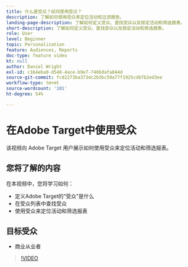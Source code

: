 ```yaml
---
title: 什么是受众？如何使用受众？
description: 了解如何使用受众来定位活动和过滤报告。
landing-page-description: 了解如何定义受众、查找受众以及锁定活动和筛选报表。
short-description: 了解如何定义受众、查找受众以及锁定活动和筛选报表。
role: User
level: Beginner
topic: Personalization
feature: Audiences, Reports
doc-type: feature video
kt: null
author: Daniel Wright
exl-id: c164eba0-d548-4ace-b9e7-746bdafa844d
source-git-commit: fcd2273ba373dc2b3bc59a77f1925cdb7b2ed3ee
workflow-type: tm+mt
source-wordcount: '101'
ht-degree: 54%

---
```


# 在Adobe Target中使用受众

该视频向 Adobe Target 用户展示如何使用受众来定位活动和筛选报表。

## 您将了解的内容

在本视频中，您将学习如何：

* 定义Adobe Target的“受众”是什么
* 在受众列表中查找受众
* 使用受众来定位活动和筛选报表

## 目标受众

* 商业从业者

>[!VIDEO](https://video.tv.adobe.com/v/17398/?quality=12)
